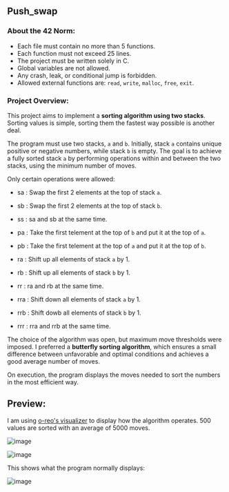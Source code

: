 ## Push_swap
### About the 42 Norm:
- Each file must contain no more than 5 functions.
- Each function must not exceed 25 lines.
- The project must be written solely in C.
- Global variables are not allowed.
- Any crash, leak, or conditional jump is forbidden.
- Allowed external functions are: `read`, `write`, `malloc`, `free`, `exit`.

### Project Overview:
This project aims to implement a **sorting algorithm using two stacks**. Sorting values is simple, sorting them the fastest way possible is another deal.

The program must use two stacks, `a` and `b`. Initially, stack `a` contains unique positive or negative numbers, while stack `b` is empty. The goal is to achieve a fully sorted stack `a` by performing operations within and between the two stacks, using the minimum number of moves.

Only certain operations were allowed:

- sa : Swap the first 2 elements at the top of stack `a`.
- sb : Swap the first 2 elements at the top of stack `b`.
- ss : sa and sb at the same time.

- pa : Take the first telement at the top of `b` and put it at the top of `a`.
- pb : Take the first telement at the top of `a` and put it at the top of `b`.
  
- ra : Shift up all elements of stack `a` by 1.
- rb : Shift up all elements of stack `b` by 1.
- rr : ra and rb at the same time.

- rra : Shift down all elements of stack `a` by 1.
- rrb : Shift dowb all elements of stack `b` by 1.
- rrr : rra and rrb at the same time.

The choice of the algorithm was open, but maximum move thresholds were imposed. I preferred a **butterfly sorting algorithm**, which ensures a small difference between unfavorable and optimal conditions and achieves a good average number of moves.

On execution, the program displays the moves needed to sort the numbers in the most efficient way.

## Preview:

I am using [o-reo's visualizer](https://github.com/o-reo/push_swap_visualizer) to display how the algorithm operates. 500 values are sorted with an average of 5000 moves.

![image](https://github.com/user-attachments/assets/34a6d26f-7b87-4b9b-a08f-239cbf7a2ac8)

![image](https://github.com/user-attachments/assets/096afc0e-7a01-460f-9ac1-fe28c0e327eb)

This shows what the program normally displays:

![image](https://github.com/user-attachments/assets/1e99e5aa-e22e-4f68-b01d-852f6d2c8dae)
